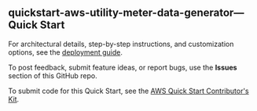 
## quickstart-aws-utility-meter-data-generator—Quick Start

For architectural details, step-by-step instructions, and customization options, see the [deployment guide](https://aws-quickstart.github.io/quickstart-aws-utility-meter-data-generator/).

To post feedback, submit feature ideas, or report bugs, use the **Issues** section of this GitHub repo. 

To submit code for this Quick Start, see the [AWS Quick Start Contributor's Kit](https://aws-quickstart.github.io/).